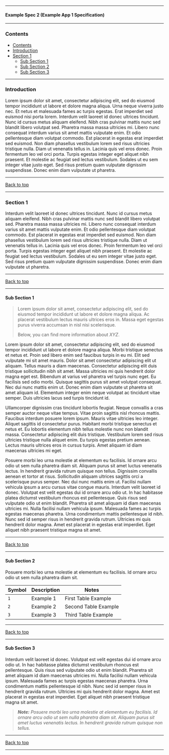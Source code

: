 <!--
Title: Example Spec 2 - Specification
Author: Skylar Paulson (spaulson@adworthy.com)
Version: 1.0.4
-->

<script type="text/javascript" src="../../../Connector.js"></script>
<hidden id="top">

---

<!-- Document Start -->
#### Example Spec 2 (Example App 1 Specification)

---

### Contents

- [Contents](#contents)
- [Introduction](#introduction)
- [Section 1](#section-1)
  - [Sub Section 1](#sub-section-1)
  - [Sub Section 2](#sub-section-2)
  - [Sub Section 3](#sub-section-3)

---

### Introduction

Lorem ipsum dolor sit amet, consectetur adipiscing elit, sed do eiusmod tempor incididunt ut labore et dolore magna aliqua. Urna neque viverra justo nec. Et netus et malesuada fames ac turpis egestas. Erat imperdiet sed euismod nisi porta lorem. Interdum velit laoreet id donec ultrices tincidunt. Nunc id cursus metus aliquam eleifend. Nibh cras pulvinar mattis nunc sed blandit libero volutpat sed. Pharetra massa massa ultricies mi. Libero nunc consequat interdum varius sit amet mattis vulputate enim. Et odio pellentesque diam volutpat commodo. Est placerat in egestas erat imperdiet sed euismod. Non diam phasellus vestibulum lorem sed risus ultricies tristique nulla. Diam ut venenatis tellus in. Lacinia quis vel eros donec. Proin fermentum leo vel orci porta. Turpis egestas integer eget aliquet nibh praesent. Et molestie ac feugiat sed lectus vestibulum. Sodales ut eu sem integer vitae justo eget. Sed risus pretium quam vulputate dignissim suspendisse. Donec enim diam vulputate ut pharetra.

---

[Back to top](#top)

---

### Section 1

Interdum velit laoreet id donec ultrices tincidunt. Nunc id cursus metus aliquam eleifend. Nibh cras pulvinar mattis nunc sed blandit libero volutpat sed. Pharetra massa massa ultricies mi. Libero nunc consequat interdum varius sit amet mattis vulputate enim. Et odio pellentesque diam volutpat commodo. Est placerat in egestas erat imperdiet sed euismod. Non diam phasellus vestibulum lorem sed risus ultricies tristique nulla. Diam ut venenatis tellus in. Lacinia quis vel eros donec. Proin fermentum leo vel orci porta. Turpis egestas integer eget aliquet nibh praesent. Et molestie ac feugiat sed lectus vestibulum. Sodales ut eu sem integer vitae justo eget. Sed risus pretium quam vulputate dignissim suspendisse. Donec enim diam vulputate ut pharetra.

---

[Back to top](#top)

---

#### Sub Section 1

> Lorem ipsum dolor sit amet, consectetur adipiscing elit, sed do eiusmod tempor incididunt ut labore et dolore magna aliqua. Ac placerat vestibulum lectus mauris ultrices eros in. Massa eget egestas purus viverra accumsan in nisl nisi scelerisque.
>
> Below, you can find more information about *XYZ*.

Lorem ipsum dolor sit amet, consectetur adipiscing elit, sed do eiusmod tempor incididunt ut labore et dolore magna aliqua. Morbi tristique senectus et netus et. Proin sed libero enim sed faucibus turpis in eu mi. Elit sed vulputate mi sit amet mauris. Dolor sit amet consectetur adipiscing elit ut aliquam. Tellus mauris a diam maecenas. Consectetur adipiscing elit duis tristique sollicitudin nibh sit amet. Massa ultricies mi quis hendrerit dolor magna eget est. Bibendum at varius vel pharetra vel turpis nunc eget. Eu facilisis sed odio morbi. Quisque sagittis purus sit amet volutpat consequat. Nec dui nunc mattis enim ut. Donec enim diam vulputate ut pharetra sit amet aliquam id. Elementum integer enim neque volutpat ac tincidunt vitae semper. Duis ultricies lacus sed turpis tincidunt id.

Ullamcorper dignissim cras tincidunt lobortis feugiat. Neque convallis a cras semper auctor neque vitae tempus. Vitae proin sagittis nisl rhoncus mattis. Faucibus interdum posuere lorem ipsum. Mauris vitae ultricies leo integer. Aliquet sagittis id consectetur purus. Habitant morbi tristique senectus et netus et. Eu lobortis elementum nibh tellus molestie nunc non blandit massa. Consectetur adipiscing elit duis tristique. Vestibulum lorem sed risus ultricies tristique nulla aliquet enim. Eu turpis egestas pretium aenean. Lectus mauris ultrices eros in cursus turpis. Amet aliquam id diam maecenas ultricies mi eget.

Posuere morbi leo urna molestie at elementum eu facilisis. Id ornare arcu odio ut sem nulla pharetra diam sit. Aliquam purus sit amet luctus venenatis lectus. In hendrerit gravida rutrum quisque non tellus. Dignissim convallis aenean et tortor at risus. Sollicitudin aliquam ultrices sagittis orci a scelerisque purus semper. Nec dui nunc mattis enim ut. Facilisi nullam vehicula ipsum a arcu cursus vitae congue mauris. Interdum velit laoreet id donec. Volutpat est velit egestas dui id ornare arcu odio ut. In hac habitasse platea dictumst vestibulum rhoncus est pellentesque. Quis risus sed vulputate odio ut enim blandit. Pharetra sit amet aliquam id diam maecenas ultricies mi. Nulla facilisi nullam vehicula ipsum. Malesuada fames ac turpis egestas maecenas pharetra. Urna condimentum mattis pellentesque id nibh. Nunc sed id semper risus in hendrerit gravida rutrum. Ultricies mi quis hendrerit dolor magna. Amet est placerat in egestas erat imperdiet. Eget aliquet nibh praesent tristique magna sit amet.

---

[Back to top](#top)

---

#### Sub Section 2

Posuere morbi leo urna molestie at elementum eu facilisis. Id ornare arcu odio ut sem nulla pharetra diam sit.

| Symbol | Description | Notes |
| ------ | ----------- | ----- |
| `1` | Example 1 | First Table Example |
| `2` | Example 2 | Second Table Example |
| `3` | Example 3 | Third Table Example |

---

[Back to top](#top)

---

#### Sub Section 3

Interdum velit laoreet id donec. Volutpat est velit egestas dui id ornare arcu odio ut. In hac habitasse platea dictumst vestibulum rhoncus est pellentesque. Quis risus sed vulputate odio ut enim blandit. Pharetra sit amet aliquam id diam maecenas ultricies mi. Nulla facilisi nullam vehicula ipsum. Malesuada fames ac turpis egestas maecenas pharetra. Urna condimentum mattis pellentesque id nibh. Nunc sed id semper risus in hendrerit gravida rutrum. Ultricies mi quis hendrerit dolor magna. Amet est placerat in egestas erat imperdiet. Eget aliquet nibh praesent tristique magna sit amet.

> ***Note:** Posuere morbi leo urna molestie at elementum eu facilisis. Id ornare arcu odio ut sem nulla pharetra diam sit. Aliquam purus sit amet luctus venenatis lectus. In hendrerit gravida rutrum quisque non tellus.*

---

[Back to top](#top)

---

<!-- End of Document -->

<!-- CSS Styles -->
<style>
    true::before {
        content: "✔";
        color: green;
        font-weight: bold;
    }

    false::before {
        content: "✖";
        color: red;
        font-weight: bold;
    }

    num {
        color: blue;
        font-weight: bold;
    }

    na::before {
        content: "N/A";
        color: grey;
        font-weight: bold;
        font-style: italic;
    }
</style>
<!-- End of Styles -->

